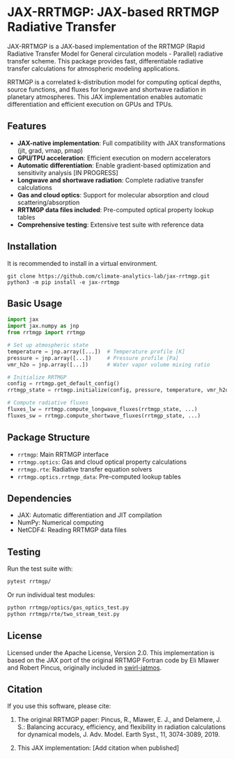 # JAX-RRTMGP: JAX-based RRTMGP Radiative Transfer

JAX-RRTMGP is a JAX-based implementation of the RRTMGP (Rapid Radiative Transfer Model for General circulation models - Parallel) radiative transfer scheme. This package provides fast, differentiable radiative transfer calculations for atmospheric modeling applications.

RRTMGP is a correlated k-distribution model for computing optical depths, source functions, and fluxes for longwave and shortwave radiation in planetary atmospheres. This JAX implementation enables automatic differentiation and efficient execution on GPUs and TPUs.

## Features

- **JAX-native implementation**: Full compatibility with JAX transformations (jit, grad, vmap, pmap)
- **GPU/TPU acceleration**: Efficient execution on modern accelerators
- **Automatic differentiation**: Enable gradient-based optimization and sensitivity analysis [IN PROGRESS]
- **Longwave and shortwave radiation**: Complete radiative transfer calculations
- **Gas and cloud optics**: Support for molecular absorption and cloud scattering/absorption
- **RRTMGP data files included**: Pre-computed optical property lookup tables
- **Comprehensive testing**: Extensive test suite with reference data

## Installation

It is recommended to install in a virtual environment.

```shell
git clone https://github.com/climate-analytics-lab/jax-rrtmgp.git
python3 -m pip install -e jax-rrtmgp
```

## Basic Usage

```python
import jax
import jax.numpy as jnp
from rrtmgp import rrtmgp

# Set up atmospheric state
temperature = jnp.array([...])  # Temperature profile [K]
pressure = jnp.array([...])     # Pressure profile [Pa] 
vmr_h2o = jnp.array([...])      # Water vapor volume mixing ratio

# Initialize RRTMGP
config = rrtmgp.get_default_config()
rrtmgp_state = rrtmgp.initialize(config, pressure, temperature, vmr_h2o)

# Compute radiative fluxes
fluxes_lw = rrtmgp.compute_longwave_fluxes(rrtmgp_state, ...)
fluxes_sw = rrtmgp.compute_shortwave_fluxes(rrtmgp_state, ...)
```

## Package Structure

- `rrtmgp`: Main RRTMGP interface
- `rrtmgp.optics`: Gas and cloud optical property calculations
- `rrtmgp.rte`: Radiative transfer equation solvers
- `rrtmgp.optics.rrtmgp_data`: Pre-computed lookup tables

## Dependencies

- JAX: Automatic differentiation and JIT compilation
- NumPy: Numerical computing
- NetCDF4: Reading RRTMGP data files

## Testing

Run the test suite with:

```bash
pytest rrtmgp/
```

Or run individual test modules:

```bash
python rrtmgp/optics/gas_optics_test.py
python rrtmgp/rte/two_stream_test.py
```

## License

Licensed under the Apache License, Version 2.0. This implementation is based on the JAX port of the original RRTMGP Fortran code by Eli Mlawer and Robert Pincus, originally included in [swirl-jatmos](https://github.com/google-research/swirl-jatmos).

## Citation

If you use this software, please cite:

1. The original RRTMGP paper: Pincus, R., Mlawer, E. J., and Delamere, J. S.: Balancing accuracy, efficiency, and flexibility in radiation calculations for dynamical models, J. Adv. Model. Earth Syst., 11, 3074-3089, 2019.

2. This JAX implementation: [Add citation when published]